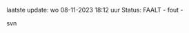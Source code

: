 laatste update: 
wo 08-11-2023 18:12   uur 
Status: FAALT - fout - 
<div class="service R">svn</div>